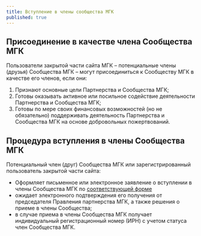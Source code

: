 ```yaml
---
title: Вступление в члены сообщества МГК
published: true
---
```




## Присоединение в качестве члена Сообщества МГК

Пользователи закрытой части сайта МГК – потенциальные члены (друзья) Сообщества МГК – могут присоединиться к Сообществу МГК в качестве его членов, если они:

1. Признают основные цели Партнерства и Сообщества МГК;
2. Готовы оказывать активное или посильное содействие деятельности Партнерства и Сообщества МГК;
3. Готовы по мере своих финансовых возможностей (но не обязательно) поддерживать деятельность Партнерства и Сообщества МГК на основе добровольных пожертвований.

## Процедура вступления в члены Сообщества МГК

Потенциальный член (друг) Сообщества МГК или зарегистрированный пользователь закрытой части сайта:

* Оформляет письменное или электронное заявление о вступлении в члены Сообщества МГК по [соответствующей форме](/assets/files/prisoedinenie-v-kachestve-chlena-soobshhestva-mgk.docx)
* ожидает электронного подтверждения его получения от председателя Правления партнерства МГК, а также решения о приеме в члены Сообщества;
* в случае приема в члены Сообщества МГК получает индивидуальный регистрационный номер (ИРН) с учетом статуса член Сообщества МГК.
